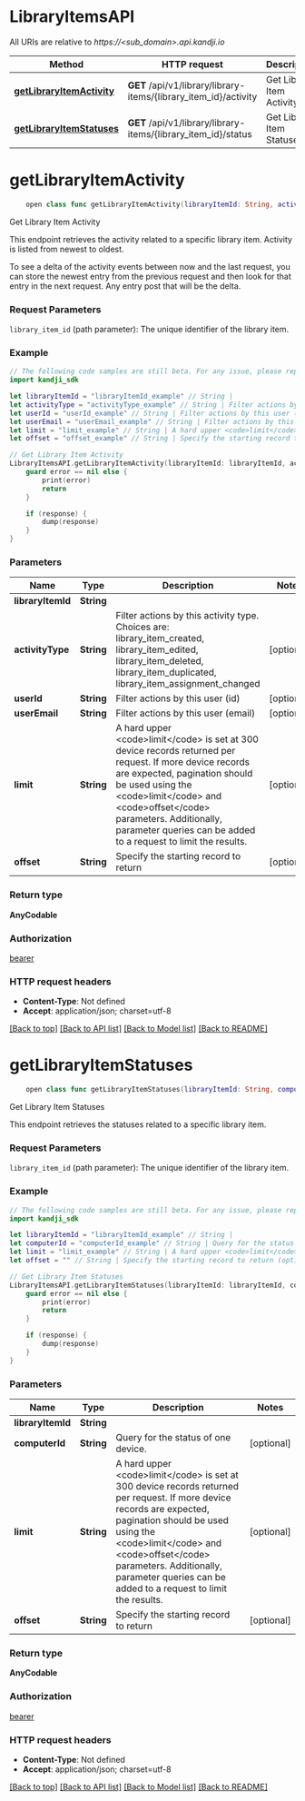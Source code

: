 # LibraryItemsAPI

All URIs are relative to *https://<sub_domain>.api.kandji.io*

Method | HTTP request | Description
------------- | ------------- | -------------
[**getLibraryItemActivity**](LibraryItemsAPI.md#getlibraryitemactivity) | **GET** /api/v1/library/library-items/{library_item_id}/activity | Get Library Item Activity
[**getLibraryItemStatuses**](LibraryItemsAPI.md#getlibraryitemstatuses) | **GET** /api/v1/library/library-items/{library_item_id}/status | Get Library Item Statuses


# **getLibraryItemActivity**
```swift
    open class func getLibraryItemActivity(libraryItemId: String, activityType: String? = nil, userId: String? = nil, userEmail: String? = nil, limit: String? = nil, offset: String? = nil, completion: @escaping (_ data: AnyCodable?, _ error: Error?) -> Void)
```

Get Library Item Activity

<p>This endpoint retrieves the activity related to a specific library item. Activity is listed from newest to oldest.</p> <p>To see a delta of the activity events between now and the last request, you can store the newest entry from the previous request and then look for that entry in the next request. Any entry post that will be the delta.</p> <h3 id=&quot;request-parameters&quot;>Request Parameters</h3> <p><code>library_item_id</code> (path parameter): The unique identifier of the library item.</p>

### Example
```swift
// The following code samples are still beta. For any issue, please report via http://github.com/OpenAPITools/openapi-generator/issues/new
import kandji_sdk

let libraryItemId = "libraryItemId_example" // String | 
let activityType = "activityType_example" // String | Filter actions by this activity type. Choices are: library_item_created, library_item_edited, library_item_deleted, library_item_duplicated, library_item_assignment_changed (optional)
let userId = "userId_example" // String | Filter actions by this user (id) (optional)
let userEmail = "userEmail_example" // String | Filter actions by this user (email) (optional)
let limit = "limit_example" // String | A hard upper <code>limit</code> is set at 300 device records returned per request. If more device records are expected, pagination should be used using the <code>limit</code> and <code>offset</code> parameters. Additionally, parameter queries can be added to a request to limit the results. (optional)
let offset = "offset_example" // String | Specify the starting record to return (optional)

// Get Library Item Activity
LibraryItemsAPI.getLibraryItemActivity(libraryItemId: libraryItemId, activityType: activityType, userId: userId, userEmail: userEmail, limit: limit, offset: offset) { (response, error) in
    guard error == nil else {
        print(error)
        return
    }

    if (response) {
        dump(response)
    }
}
```

### Parameters

Name | Type | Description  | Notes
------------- | ------------- | ------------- | -------------
 **libraryItemId** | **String** |  | 
 **activityType** | **String** | Filter actions by this activity type. Choices are: library_item_created, library_item_edited, library_item_deleted, library_item_duplicated, library_item_assignment_changed | [optional] 
 **userId** | **String** | Filter actions by this user (id) | [optional] 
 **userEmail** | **String** | Filter actions by this user (email) | [optional] 
 **limit** | **String** | A hard upper &lt;code&gt;limit&lt;/code&gt; is set at 300 device records returned per request. If more device records are expected, pagination should be used using the &lt;code&gt;limit&lt;/code&gt; and &lt;code&gt;offset&lt;/code&gt; parameters. Additionally, parameter queries can be added to a request to limit the results. | [optional] 
 **offset** | **String** | Specify the starting record to return | [optional] 

### Return type

**AnyCodable**

### Authorization

[bearer](../README.md#bearer)

### HTTP request headers

 - **Content-Type**: Not defined
 - **Accept**: application/json; charset=utf-8

[[Back to top]](#) [[Back to API list]](../README.md#documentation-for-api-endpoints) [[Back to Model list]](../README.md#documentation-for-models) [[Back to README]](../README.md)

# **getLibraryItemStatuses**
```swift
    open class func getLibraryItemStatuses(libraryItemId: String, computerId: String? = nil, limit: String? = nil, offset: String? = nil, completion: @escaping (_ data: AnyCodable?, _ error: Error?) -> Void)
```

Get Library Item Statuses

<p>This endpoint retrieves the statuses related to a specific library item.</p> <h3 id=&quot;request-parameters&quot;>Request Parameters</h3> <p><code>library_item_id</code> (path parameter): The unique identifier of the library item.</p>

### Example
```swift
// The following code samples are still beta. For any issue, please report via http://github.com/OpenAPITools/openapi-generator/issues/new
import kandji_sdk

let libraryItemId = "libraryItemId_example" // String | 
let computerId = "computerId_example" // String | Query for the status of one device. (optional)
let limit = "limit_example" // String | A hard upper <code>limit</code> is set at 300 device records returned per request. If more device records are expected, pagination should be used using the <code>limit</code> and <code>offset</code> parameters. Additionally, parameter queries can be added to a request to limit the results. (optional)
let offset = "" // String | Specify the starting record to return (optional)

// Get Library Item Statuses
LibraryItemsAPI.getLibraryItemStatuses(libraryItemId: libraryItemId, computerId: computerId, limit: limit, offset: offset) { (response, error) in
    guard error == nil else {
        print(error)
        return
    }

    if (response) {
        dump(response)
    }
}
```

### Parameters

Name | Type | Description  | Notes
------------- | ------------- | ------------- | -------------
 **libraryItemId** | **String** |  | 
 **computerId** | **String** | Query for the status of one device. | [optional] 
 **limit** | **String** | A hard upper &lt;code&gt;limit&lt;/code&gt; is set at 300 device records returned per request. If more device records are expected, pagination should be used using the &lt;code&gt;limit&lt;/code&gt; and &lt;code&gt;offset&lt;/code&gt; parameters. Additionally, parameter queries can be added to a request to limit the results. | [optional] 
 **offset** | **String** | Specify the starting record to return | [optional] 

### Return type

**AnyCodable**

### Authorization

[bearer](../README.md#bearer)

### HTTP request headers

 - **Content-Type**: Not defined
 - **Accept**: application/json; charset=utf-8

[[Back to top]](#) [[Back to API list]](../README.md#documentation-for-api-endpoints) [[Back to Model list]](../README.md#documentation-for-models) [[Back to README]](../README.md)

